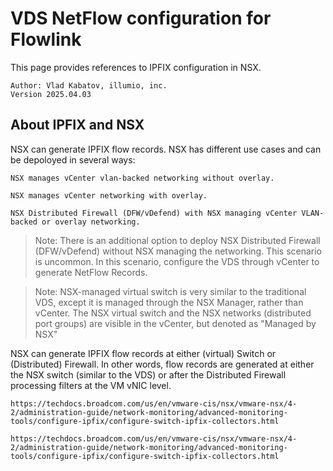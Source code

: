 # VDS NetFlow configuration for Flowlink

This page provides references to IPFIX configuration in NSX. 
 ```
 Author: Vlad Kabatov, illumio, inc.
 Version 2025.04.03
```
## About IPFIX and NSX
NSX can generate IPFIX flow records. NSX has different use cases and can be depoloyed in several ways:


    NSX manages vCenter vlan-backed networking without overlay.

    NSX manages vCenter networking with overlay.

    NSX Distributed Firewall (DFW/vDefend) with NSX managing vCenter VLAN-backed or overlay networking.


> Note: There is an additional option to deploy NSX Distributed Firewall (DFW/vDefend) without NSX managing the networking. This scenario is uncommon. In this scenario, configure the VDS through vCenter to generate NetFlow Records.

> Note: NSX-managed virtual switch is very similar to the traditional VDS, except it is managed through the NSX Manager, rather than vCenter. The NSX virtual switch and the NSX networks (distributed port groups) are visible in the vCenter, but denoted as "Managed by NSX"


NSX can generate IPFIX flow records at either (virtual) Switch or (Distributed) Firewall. In other words, flow records are generated at either the NSX switch (similar to the VDS) or after the Distributed Firewall processing filters at the VM vNIC level.




```
https://techdocs.broadcom.com/us/en/vmware-cis/nsx/vmware-nsx/4-2/administration-guide/network-monitoring/advanced-monitoring-tools/configure-ipfix/configure-switch-ipfix-collectors.html
```

    https://techdocs.broadcom.com/us/en/vmware-cis/nsx/vmware-nsx/4-2/administration-guide/network-monitoring/advanced-monitoring-tools/configure-ipfix/configure-switch-ipfix-collectors.html